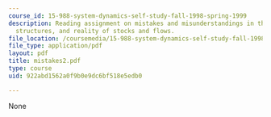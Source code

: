 ```yaml
---
course_id: 15-988-system-dynamics-self-study-fall-1998-spring-1999
description: Reading assignment on mistakes and misunderstandings in the use of generic
  structures, and reality of stocks and flows.
file_location: /coursemedia/15-988-system-dynamics-self-study-fall-1998-spring-1999/922abd1562a0f9b0e9dc6bf518e5edb0_mistakes2.pdf
file_type: application/pdf
layout: pdf
title: mistakes2.pdf
type: course
uid: 922abd1562a0f9b0e9dc6bf518e5edb0

---
```

None